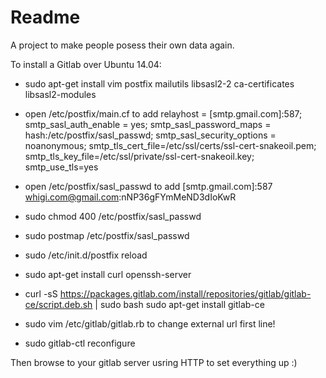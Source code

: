 # Readme
A project to make people posess their own data again.

To install a Gitlab over Ubuntu 14.04:
- sudo apt-get install vim postfix mailutils libsasl2-2 ca-certificates libsasl2-modules
- open /etc/postfix/main.cf to add relayhost = [smtp.gmail.com]:587; smtp_sasl_auth_enable = yes; smtp_sasl_password_maps = hash:/etc/postfix/sasl_passwd; smtp_sasl_security_options = noanonymous; smtp_tls_cert_file=/etc/ssl/certs/ssl-cert-snakeoil.pem; smtp_tls_key_file=/etc/ssl/private/ssl-cert-snakeoil.key; smtp_use_tls=yes
- open /etc/postfix/sasl_passwd to add [smtp.gmail.com]:587 whigi.com@gmail.com:nNP36gFYmMeND3dIoKwR
- sudo chmod 400 /etc/postfix/sasl_passwd
- sudo postmap /etc/postfix/sasl_passwd
- sudo /etc/init.d/postfix reload

- sudo apt-get install curl openssh-server
- curl -sS https://packages.gitlab.com/install/repositories/gitlab/gitlab-ce/script.deb.sh | sudo bash
sudo apt-get install gitlab-ce
- sudo vim /etc/gitlab/gitlab.rb to change external url first line!
- sudo gitlab-ctl reconfigure

Then browse to your gitlab server usring HTTP to set everything up :)